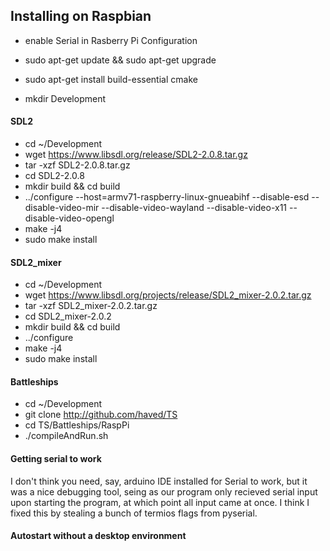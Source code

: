 ## Installing on Raspbian

- enable Serial in Rasberry Pi Configuration
- sudo apt-get update && sudo apt-get upgrade
- sudo apt-get install build-essential cmake

- mkdir Development

#### SDL2
- cd ~/Development
- wget https://www.libsdl.org/release/SDL2-2.0.8.tar.gz
- tar -xzf SDL2-2.0.8.tar.gz
- cd SDL2-2.0.8
- mkdir build && cd build
- ../configure --host=armv71-raspberry-linux-gnueabihf --disable-esd --disable-video-mir --disable-video-wayland --disable-video-x11 --disable-video-opengl
- make -j4
- sudo make install

#### SDL2_mixer
- cd ~/Development
- wget https://www.libsdl.org/projects/release/SDL2_mixer-2.0.2.tar.gz
- tar -xzf SDL2_mixer-2.0.2.tar.gz 
- cd SDL2_mixer-2.0.2
- mkdir build && cd build
- ../configure
- make -j4
- sudo make install

#### Battleships
- cd ~/Development
- git clone http://github.com/haved/TS
- cd TS/Battleships/RaspPi
- ./compileAndRun.sh

#### Getting serial to work
I don't think you need, say, arduino IDE installed for Serial to work, but it was a nice debugging tool, seing as our program only recieved serial input upon starting the program, at which point all input came at once.
I think I fixed this by stealing a bunch of termios flags from pyserial.

#### Autostart without a desktop environment
